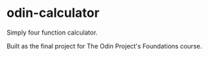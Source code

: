# odin-calculator
Simply four function calculator.

Built as the final project for The Odin Project's Foundations course.